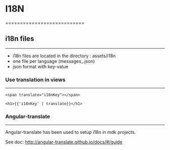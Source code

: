 # I18N #
===========================

## i18n files ##
-------------------------

- i18n files are located in the directory : assets/i18n
- one file per language (messages_<locale>.json)
- json format with key-value


### Use translation in views ###
-----------------

`<span translate="i18nKey"></span>`

`<h1>{{'i18nKey' | translate}}</h1>`


### Angular-translate ###
-----------------

Angular-translate has been used to setup i18n in mdk projects.

See doc: http://angular-translate.github.io/docs/#/guide

